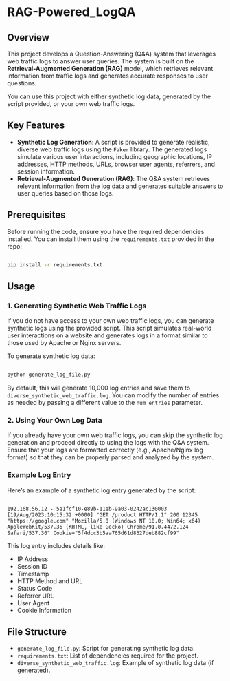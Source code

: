 # RAG-Powered_LogQA
## Overview

This project develops a Question-Answering (Q&A) system that leverages web traffic logs to answer user queries. The system is built on the **Retrieval-Augmented Generation (RAG)** model, which retrieves relevant information from traffic logs and generates accurate responses to user questions.

You can use this project with either synthetic log data, generated by the script provided, or your own web traffic logs.

## Key Features

- **Synthetic Log Generation**: A script is provided to generate realistic, diverse web traffic logs using the `Faker` library. The generated logs simulate various user interactions, including geographic locations, IP addresses, HTTP methods, URLs, browser user agents, referrers, and session information.
- **Retrieval-Augmented Generation (RAG)**: The Q&A system retrieves relevant information from the log data and generates suitable answers to user queries based on those logs.

## Prerequisites

Before running the code, ensure you have the required dependencies installed. You can install them using the `requirements.txt` provided in the repo:

```bash

pip install -r requirements.txt

```

## Usage

### 1. Generating Synthetic Web Traffic Logs

If you do not have access to your own web traffic logs, you can generate synthetic logs using the provided script. This script simulates real-world user interactions on a website and generates logs in a format similar to those used by Apache or Nginx servers.

To generate synthetic log data:

```bash

python generate_log_file.py

```

By default, this will generate 10,000 log entries and save them to `diverse_synthetic_web_traffic.log`. You can modify the number of entries as needed by passing a different value to the `num_entries` parameter.

### 2. Using Your Own Log Data

If you already have your own web traffic logs, you can skip the synthetic log generation and proceed directly to using the logs with the Q&A system. Ensure that your logs are formatted correctly (e.g., Apache/Nginx log format) so that they can be properly parsed and analyzed by the system.

### Example Log Entry

Here’s an example of a synthetic log entry generated by the script:

```arduino

192.168.56.12 - 5a1fcf10-e89b-11eb-9a03-0242ac130003 [19/Aug/2023:10:15:32 +0000] "GET /product HTTP/1.1" 200 12345 "https://google.com" "Mozilla/5.0 (Windows NT 10.0; Win64; x64) AppleWebKit/537.36 (KHTML, like Gecko) Chrome/91.0.4472.124 Safari/537.36" Cookie="5f4dcc3b5aa765d61d8327deb882cf99"

```

This log entry includes details like:

- IP Address
- Session ID
- Timestamp
- HTTP Method and URL
- Status Code
- Referrer URL
- User Agent
- Cookie Information

## File Structure

- `generate_log_file.py`: Script for generating synthetic log data.
- `requirements.txt`: List of dependencies required for the project.
- `diverse_synthetic_web_traffic.log`: Example of synthetic log data (if generated).
